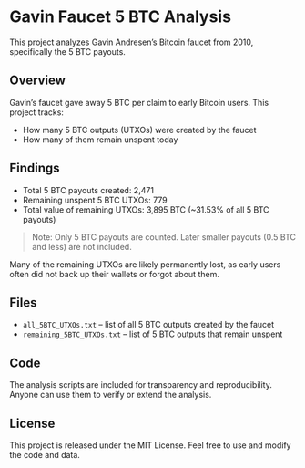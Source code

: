 # Gavin Faucet 5 BTC Analysis

This project analyzes Gavin Andresen’s Bitcoin faucet from 2010, specifically the 5 BTC payouts.

## Overview

Gavin’s faucet gave away 5 BTC per claim to early Bitcoin users. This project tracks:

- How many 5 BTC outputs (UTXOs) were created by the faucet
- How many of them remain unspent today

## Findings

- Total 5 BTC payouts created: 2,471  
- Remaining unspent 5 BTC UTXOs: 779  
- Total value of remaining UTXOs: 3,895 BTC (~31.53% of all 5 BTC payouts)  

> Note: Only 5 BTC payouts are counted. Later smaller payouts (0.5 BTC and less) are not included.

Many of the remaining UTXOs are likely permanently lost, as early users often did not back up their wallets or forgot about them.

## Files

- `all_5BTC_UTXOs.txt` – list of all 5 BTC outputs created by the faucet  
- `remaining_5BTC_UTXOs.txt` – list of 5 BTC outputs that remain unspent  

## Code

The analysis scripts are included for transparency and reproducibility. Anyone can use them to verify or extend the analysis.

## License

This project is released under the MIT License. Feel free to use and modify the code and data.
